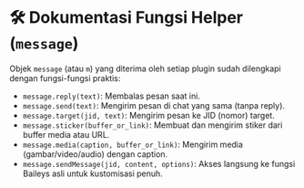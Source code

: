 # 🛠️ Dokumentasi Fungsi Helper (`message`)

Objek `message` (atau `m`) yang diterima oleh setiap plugin sudah dilengkapi dengan fungsi-fungsi praktis:

-   `message.reply(text)`: Membalas pesan saat ini.
-   `message.send(text)`: Mengirim pesan di chat yang sama (tanpa reply).
-   `message.target(jid, text)`: Mengirim pesan ke JID (nomor) target.
-   `message.sticker(buffer_or_link)`: Membuat dan mengirim stiker dari buffer media atau URL.
-   `message.media(caption, buffer_or_link)`: Mengirim media (gambar/video/audio) dengan caption.
-   `message.sendMessage(jid, content, options)`: Akses langsung ke fungsi Baileys asli untuk kustomisasi penuh.
